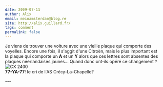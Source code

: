 ```yaml
---
date: 2009-07-11
author: Alix
email: meinamsterdam@blog.re
site: http://alix.guillard.fr/
tags: comment
permalink: false
---
```


<p>
Je viens de trouver une voiture avec une vieille plaque qui comporte des voyelles. Encore une fois, il s'aggit d'une Citroën, mais le plus important est la plaque qui comporte un <b>A</b> et un <b>Y</b> alors que ces lettres sont absentes des plaques néerlandaises jaunes... Quand donc ont-ils opéré ce changement ?
<br/>
<img src="/me-in-amsterdam/images/photos/2009-03/IMG_6849-cx-2400.jpg" alt="CX 2400" /><br/>
<b>77-YA-77</b>! le cri de l'AS Crécy-La-Chapelle?
</p>
---